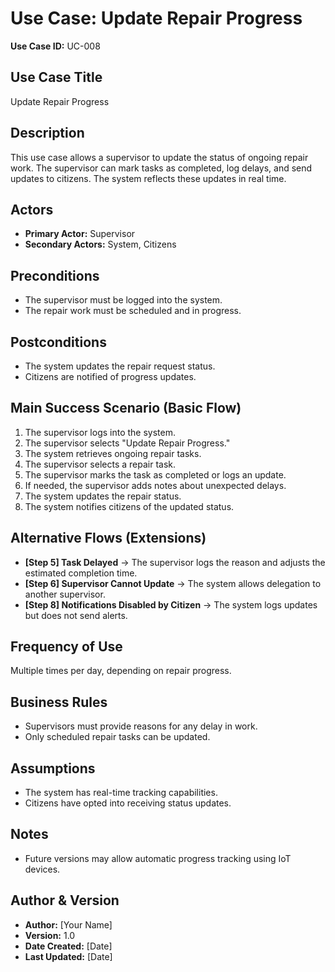 # Use Case: Update Repair Progress  

**Use Case ID:** UC-008  

## Use Case Title  
Update Repair Progress  

## Description  
This use case allows a supervisor to update the status of ongoing repair work. The supervisor can mark tasks as completed, log delays, and send updates to citizens. The system reflects these updates in real time.  

## Actors  
- **Primary Actor:** Supervisor  
- **Secondary Actors:** System, Citizens  

## Preconditions  
- The supervisor must be logged into the system.  
- The repair work must be scheduled and in progress.  

## Postconditions  
- The system updates the repair request status.  
- Citizens are notified of progress updates.  

## Main Success Scenario (Basic Flow)  
1. The supervisor logs into the system.  
2. The supervisor selects "Update Repair Progress."  
3. The system retrieves ongoing repair tasks.  
4. The supervisor selects a repair task.  
5. The supervisor marks the task as completed or logs an update.  
6. If needed, the supervisor adds notes about unexpected delays.  
7. The system updates the repair status.  
8. The system notifies citizens of the updated status.  

## Alternative Flows (Extensions)  
- **[Step 5] Task Delayed** → The supervisor logs the reason and adjusts the estimated completion time.  
- **[Step 6] Supervisor Cannot Update** → The system allows delegation to another supervisor.  
- **[Step 8] Notifications Disabled by Citizen** → The system logs updates but does not send alerts.  

## Frequency of Use  
Multiple times per day, depending on repair progress.  

## Business Rules  
- Supervisors must provide reasons for any delay in work.  
- Only scheduled repair tasks can be updated.  

## Assumptions  
- The system has real-time tracking capabilities.  
- Citizens have opted into receiving status updates.  

## Notes  
- Future versions may allow automatic progress tracking using IoT devices.  

## Author & Version  
- **Author:** [Your Name]  
- **Version:** 1.0  
- **Date Created:** [Date]  
- **Last Updated:** [Date]  
